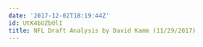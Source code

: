 ```yaml
---
date: '2017-12-02T18:19:44Z'
id: UtK4bUZb0lI
title: NFL Draft Analysis by David Kamm (11/29/2017)
---
```

